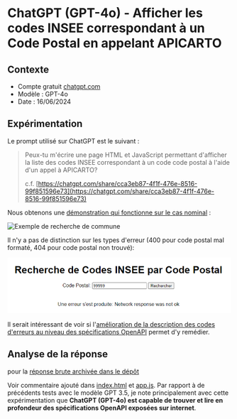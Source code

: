 # ChatGPT (GPT-4o) - Afficher les codes INSEE correspondant à un Code Postal en appelant APICARTO

## Contexte

* Compte gratuit [chatgpt.com](https://chatgpt.com/)
* Modèle : GPT-4o
* Date : 16/06/2024

## Expérimentation

Le prompt utilisé sur ChatGPT est le suivant :

> Peux-tu m'écrire une page HTML et JavaScript permettant d'afficher la liste des codes INSEE correspondant à un code code postal à l'aide d'un appel à APICARTO?
>
> c.f. [https://chatgpt.com/share/cca3eb87-4f1f-476e-8516-99f851596e73](https://chatgpt.com/share/cca3eb87-4f1f-476e-8516-99f851596e73)

Nous obtenons une [démonstration qui fonctionne sur le cas nominal](index.html) :

![Exemple de recherche de commune](screenshot.png)

Il n'y a pas de distinction sur les types d'erreur (400 pour code postal mal formaté, 404 pour code postal non trouvé):

![cas 404](img/cas-404.png)

Il serait intéressant de voir si l'[amélioration de la description des codes d'erreurs au niveau des spécifications OpenAPI](https://apicarto.ign.fr/api/doc/codes-postaux) permet d'y remédier.


## Analyse de la réponse

 pour la [réponse brute archivée dans le dépôt](reponse-brute.md)

Voir commentaire ajouté dans [index.html](index.html) et [app.js](app.js). Par rapport à de précédents tests avec le modèle GPT 3.5, je note principalement avec cette expérimentation que **ChatGPT (GPT-4o) est capable de trouver et lire en profondeur des spécifications OpenAPI exposées sur internet**.

